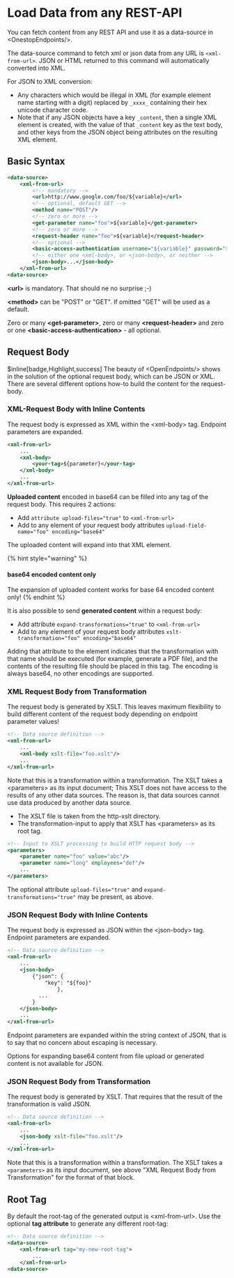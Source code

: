 # Load Data from any REST-API

You can fetch content from any REST API and use it as a data-source in \<OnestopEndpoints/>.

The data-source command to fetch xml or json data from any URL is `<xml-from-url>`. JSON or HTML returned to this command will automatically converted into XML.

For JSON to XML conversion:

* Any characters which would be illegal in XML (for example element name starting with a digit) replaced by `_xxxx_` containing their hex unicode character code.
* Note that if any JSON objects have a key `_content`, then a single XML element is created, with the value of that `_content` key as the text body, and other keys from the JSON object being attributes on the resulting XML element.

## Basic Syntax

```xml
<data-source>
    <xml-from-url>
        <!-- mandatory -->
        <url>http://www.google.com/foo/${variable}</url>
        <!-- optional, default GET -->
        <method name="POST"/>
        <!-- zero or more -->
        <get-parameter name="foo">${variable}</get-parameter>
        <!-- zero or more -->
        <request-header name="foo">${variable}</request-header>
        <!-- optional -->
        <basic-access-authentication username="${variable}" password="${variable}"/>
        <!-- either one <xml-body>, or <json-body>, or neither -->
        <json-body>...</json-body>
    </xml-from-url>
<data-source>
```

**\<url>** is mandatory. That should ne no surprise ;-)

**\<method>** can be "POST" or "GET". If omitted "GET" will be used as a default.

Zero or many **\<get-parameter>**, zero or many **\<request-header>** and zero or one **\<basic-access-authentication>** - all optional.

## Request Body

$inline\[badge,Highlight,success] The beauty of \<OpenEndpoints/> shows in the solution of the optional request body, which can be JSON or XML. There are several different options how-to build the content for the request-body.

### XML-Request Body with Inline Contents

The request body is expressed as XML within the \<xml-body> tag. Endpoint parameters are expanded.

```xml
<xml-from-url>
    ...
    <xml-body>
        <your-tag>${parameter}</your-tag>
    </xml-body>
    ...
</xml-from-url>
```

**Uploaded content** encoded in base64 can be filled into any tag of the request body. This requires 2 actions:

* Add `attribute upload-files="true"` to `<xml-from-url>`
* Add to any element of your request body attributes `upload-field-name="foo" encoding="base64"`

The uploaded content will expand into that XML element.

{% hint style="warning" %}
#### base64 encoded content only

The expansion of uploaded content works for base 64 encoded content only!
{% endhint %}

It is also possible to send **generated content** within a request body:

* Add attribute `expand-transformations="true"` to `<xml-from-url>`
* Add to any element of your request body attributes `xslt-transformation="foo" encoding="base64"`

Adding that attribute to the element indicates that the transformation with that name should be executed (for example, generate a PDF file), and the contents of the resulting file should be placed in this tag. The encoding is always base64, no other encodings are supported.

### XML Request Body from Transformation

The request body is generated by XSLT. This leaves maximum flexibility to build different content of the request body depending on endpoint parameter values!

```xml
<!-- Data source definition -->
<xml-from-url>
    ...
    <xml-body xslt-file="foo.xslt"/>
    ...
</xml-from-url>
```

Note that this is a transformation within a transformation. The XSLT takes a \<parameters> as its input document; This XSLT does not have access to the results of any other data sources. The reason is, that data sources cannot use data produced by another data source.

* The XSLT file is taken from the http-xslt directory.
* The transformation-input to apply that XSLT has \<parameters> as its root tag.

```xml
<!-- Input to XSLT processing to build HTTP request body -->
<parameters>
    <parameter name="foo" value="abc"/>
    <parameter name="long" employees="def"/>
    ...
</parameters>
```

The optional attribute `upload-files="true"` and `expand-transformations="true"` may be present, as above.

### JSON Request Body with Inline Contents

The request body is expressed as JSON within the \<json-body> tag. Endpoint parameters are expanded.

```xml
<!-- Data source definition -->
<xml-from-url>
    ...
    <json-body>
        {"json": {
            "key": "${foo}"
                },
          ...
        }
    </json-body>
    ...
</xml-from-url>
```

Endpoint parameters are expanded within the string context of JSON, that is to say that no concern about escaping is necessary.

Options for expanding base64 content from file upload or generated content is not available for JSON.

### JSON Request Body from Transformation

The request body is generated by XSLT. That requires that the result of the transformation is valid JSON.

```xml
<!-- Data source definition -->
<xml-from-url>
    ...
    <json-body xslt-file="foo.xslt"/>
    ...
</xml-from-url>
```

Note that this is a transformation within a transformation. The XSLT takes a `<parameters>` as its input document, see above "XML Request Body from Transformation" for the format of that block.

## Root Tag

By default the root-tag of the generated output is \<xml-from-url>. Use the optional **tag attribute** to generate any different root-tag:

```xml
<!-- Data source definition -->
<data-source>
    <xml-from-url tag="my-new-root-tag">
        ...
    </xml-from-url>
<data-source>
```
